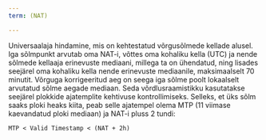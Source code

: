 ```yaml
---
term: (NAT)

---
```

Universaalaja hindamine, mis on kehtestatud võrgusõlmede kellade alusel. Iga sõlmpunkt arvutab oma NAT-i, võttes oma kohaliku kella (UTC) ja nende sõlmede kellaaja erinevuste mediaani, millega ta on ühendatud, ning lisades seejärel oma kohaliku kella nende erinevuste mediaanile, maksimaalselt 70 minutit. Võrguga korrigeeritud aeg on seega iga sõlme poolt lokaalselt arvutatud sõlme aegade mediaan. Seda võrdlusraamistikku kasutatakse seejärel plokkide ajatemplite kehtivuse kontrollimiseks. Selleks, et üks sõlm saaks ploki heaks kiita, peab selle ajatempel olema MTP (11 viimase kaevandatud ploki mediaan) ja NAT-i pluss 2 tundi:

```text
MTP < Valid Timestamp < (NAT + 2h)
```